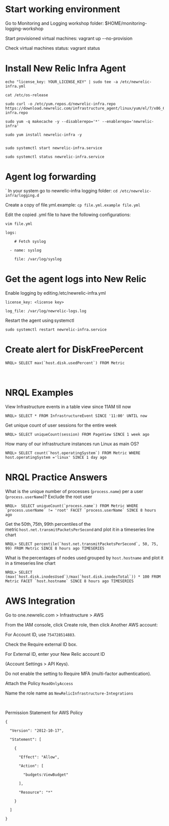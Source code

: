 Start working environment
========================== 

Go to Monitoring and Logging workshop folder: $HOME/monitoring-logging-workshop​ 

Start provisioned virtual machines: vagrant up --no-provision​ 

Check virtual machines status: vagrant status​ 

 

Install New Relic Infra Agent 
==============================
```
echo "license_key: YOUR_LICENSE_KEY" | sudo tee -a /etc/newrelic-infra.yml 

cat /etc/os-release 

sudo curl -o /etc/yum.repos.d/newrelic-infra.repo https://download.newrelic.com/infrastructure_agent/linux/yum/el/7/x86_64/newrelic-infra.repo

sudo yum -q makecache -y --disablerepo='*' --enablerepo='newrelic-infra'

sudo yum install newrelic-infra -y


sudo systemctl start newrelic-infra.service​

sudo systemctl status newrelic-infra.service​
```
 

Agent log forwarding
==================== 
`
In your system go to newrelic-infra logging folder: ```cd /etc/newrelic-infra/logging.d​```

Create a copy of file.yml.example: ```cp file.yml.example file.yml​ ```

Edit the copied .yml file to have the following configurations: ​ 
```
vim file.yml​ 
```
 
```
logs:​ 

    # Fetch syslog​ 

  - name: syslog​ 

    file: /var/log/syslog​ 
```
 

 

Get the agent logs into New Relic 
==================================
Enable logging by editing /etc/newrelic-infra.yml​ 
```
license_key: <license key>​ 

log_file: /var/log/newrelic-logs.log​ 
```
Restart the agent using systemctl​ 
```
sudo systemctl restart newrelic-infra​.service
```
 

Create alert for DiskFreePercent
================================ 

```
NRQL> SELECT max(`host.disk.usedPercent`) FROM Metric 
```
​ 

 

NRQL Examples
============= 

View Infrastructure events in a table view since 11AM till now​​ 
```
NRQL> SELECT * FROM InfrastructureEvent SINCE '11:00' UNTIL now 
```
Get unique count of user sessions for the entire week​​ 
```
NRQL> SELECT uniqueCount(session) FROM PageView SINCE 1 week ago 
```
How many of our infrastructure instances run Linux as main OS? 
```
NRQL> SELECT count(`host.operatingSystem`) FROM Metric WHERE host.operatingSystem ='linux' SINCE 1 day ago
```
NRQL Practice Answers 
=====================

What is the unique number of processes (`process.name`) per a user (`process.userName`)? Exclude the root user​ 
```
NRQL>  SELECT uniqueCount(`process.name`) FROM Metric WHERE `process.userName` != 'root' FACET `process.userName` SINCE 8 hours ago​ 
```
Get the 50th, 75th, 99th percentiles of the metric `host.net.transmitPacketsPerSecond` and plot it in a timeseries line chart​ 
```
NRQL> SELECT percentile(`host.net.transmitPacketsPerSecond`, 50, 75, 99) FROM Metric SINCE 8 hours ago TIMESERIES
```
What is the percentages of nodes used grouped by `host.hostname` and plot it in a timeseries line chart​ 
```
NRQL> SELECT (max(`host.disk.inodesUsed`)/max(`host.disk.inodesTotal`)) * 100 FROM Metric FACET `host.hostname` SINCE 8 hours ago TIMESERIES
```

AWS Integration 
===============

Go to one.newrelic.com  > Infrastructure > AWS​

From the IAM console, click Create role, then click Another AWS account:​

For Account ID, use ```754728514883```.​

Check the Require external ID box. ​

For External ID, enter your New Relic account ID ​

(Account Settings > API Keys). ​

Do not enable the setting to Require MFA (multi-factor authentication).​

Attach the Policy ```ReadOnlyAccess​```

Name the role name as ```NewRelicInfrastructure-Integrations​```

​

Permission Statement for AWS Policy 
```
{​ 

  "Version": "2012-10-17",​ 

  "Statement": [​ 

    {​ 

      "Effect": "Allow",​ 

      "Action": [​ 

        "budgets:ViewBudget"​ 

      ],​ 

      "Resource": "*"​ 

    }​ 

  ]​ 

}​ 
```
